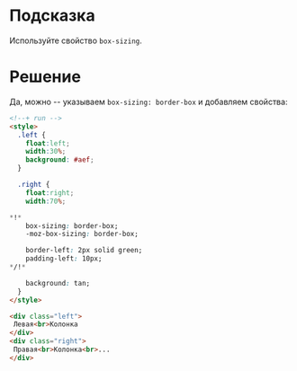 # Подсказка

Используйте свойство `box-sizing`.

# Решение

Да, можно -- указываем `box-sizing: border-box` и добавляем свойства:

```html
<!--+ run -->
<style>
  .left {
    float:left; 
    width:30%; 
    background: #aef;
  }

  .right {
    float:right; 
    width:70%;

*!*
    box-sizing: border-box;
    -moz-box-sizing: border-box;

    border-left: 2px solid green;
    padding-left: 10px;
*/!*

    background: tan;
  }
</style>

<div class="left">
 Левая<br>Колонка
</div>
<div class="right">
 Правая<br>Колонка<br>...
</div>
```


